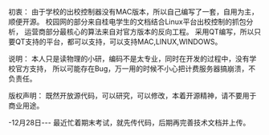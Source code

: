 初衷：
由于学校的出校控制器没有MAC版本，所以自己编写了一套，自用为主，顺便开源。
校园网的部分来自桂电学生的文档结合Linux平台出校控制的抓包分析，
运营商部分最核心的算法来自对官方版本的反向工程。
采用QT编写，所以只要QT支持的平台，都可以支持，可以支持MAC,LINUX,WINDOWS。

说明：
本人只是读物理的小研，编码不是太专业，同时在开发的过程中，没有学校官方支持，
所以可能存在Bug，万一用的时候不小心把计费服务器搞崩溃，不负责任。

版权声明：
既然开放源代码，可以研究，可以修改，本着开源精神，请不要用于商业用途。

-12月28日---
最近忙着期末考试，就先传代码，后期再完善技术文档并上传。
